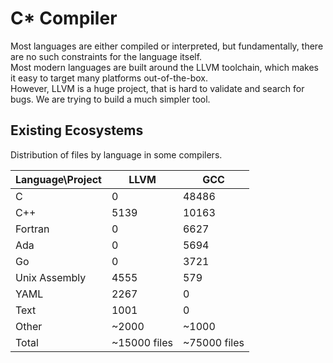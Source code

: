 # C* Compiler

Most languages are either compiled or interpreted, but fundamentally, there are no such constraints for the language itself.<br/> 
Most modern languages are built around the LLVM toolchain, which makes it easy to target many platforms out-of-the-box.<br/> 
However, LLVM is a huge project, that is hard to validate and search for bugs. We are trying to build a much simpler tool.

## Existing Ecosystems

Distribution of files by language in some compilers.

| Language\Project | LLVM | GCC |
| --- | --- | --- |
| C | 0 | 48486 |
| C++ | 5139 | 10163 |
| Fortran | 0 | 6627 |
| Ada | 0 | 5694 |
| Go | 0 | 3721 |
| Unix Assembly | 4555 | 579 |
| YAML | 2267 | 0 |
| Text | 1001 | 0 |
| Other | ~2000 | ~1000 |
| Total | ~15000 files | ~75000 files |
